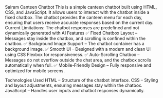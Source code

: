 Sairam Canteen Chatbot
This is a simple canteen chatbot built using HTML, CSS, and JavaScript. It allows users to interact with the chatbot inside a fixed chatbox. 
The chatbot provides the canteen menu for each day, ensuring that users receive accurate responses based on the current day.
Current Limitations: The chatbot responses are predefined and not dynamically generated with AI
Features
✅ Fixed Chatbox Layout – Messages stay inside the chatbox, and scrolling is confined within the chatbox.
✅ Background Image Support – The chatbot container has a background image.
✅ Smooth UI – Designed with a modern and clean UI using CSS Flexbox for responsiveness.
✅ Auto-Scrolling Chatbox – Messages do not overflow outside the chat area, and the chatbox scrolls automatically when full.
✅ Mobile-Friendly Design – Fully responsive and optimized for mobile screens.

Technologies Used
HTML – Structure of the chatbot interface.
CSS – Styling and layout adjustments, ensuring messages stay within the chatbox.
JavaScript – Handles user inputs and chatbot responses dynamically.
